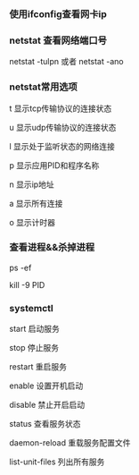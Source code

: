 ### 使用ifconfig查看网卡ip



### netstat 查看网络端口号

netstat -tulpn 或者 netstat -ano

### netstat常用选项

t	显示tcp传输协议的连接状态

u	显示udp传输协议的连接状态

l	显示处于监听状态的网络连接

p	显示应用PID和程序名称

n	显示ip地址

a	显示所有连接

o	显示计时器



### 查看进程&&杀掉进程

ps -ef

kill -9 PID



### systemctl

start	启动服务

stop	停止服务

restart	重启服务

enable	设置开机启动

disable	禁止开启启动

status	查看服务状态

daemon-reload	重载服务配置文件

list-unit-files	列出所有服务